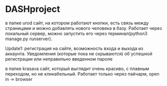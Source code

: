 # DASHproject

в папке urod сайт, на котором работают кнопки, есть связь между страницами и можно добавлять нового человека в базу.
Работает через локальный сервер, можно запустить его через терминал(python3 manage.py runserver).

Update1: регистрация на сайте, возможность входа и выхода из аккаунта. Уведомления (которые пока не скрываются) об успешной регистрации или неправильно введенном пароле



в папке krasava сайт, который выглядит очень красиво, с плавным переходом, но не кликабельный.
Работает только через пайчарм, open in -> browser
